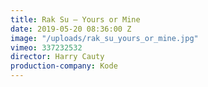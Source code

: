 ```yaml
---
title: Rak Su — Yours or Mine
date: 2019-05-20 08:36:00 Z
image: "/uploads/rak_su_yours_or_mine.jpg"
vimeo: 337232532
director: Harry Cauty
production-company: Kode
---
```


